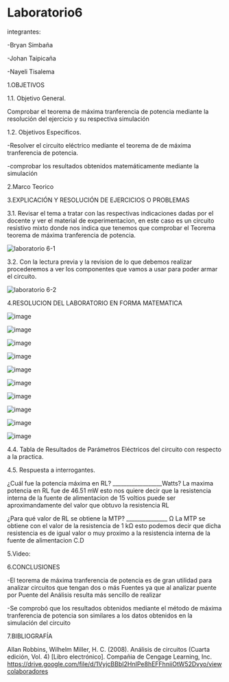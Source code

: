 # Laboratorio6
integrantes:

-Bryan Simbaña

-Johan Taipicaña

-Nayeli Tisalema

1.OBJETIVOS

1.1. Objetivo General.

Comprobar el teorema de máxima tranferencia de potencia mediante la resolución del ejercicio y su respectiva simulación

1.2. Objetivos Especificos.

-Resolver el circuito eléctrico mediante el teorema de de máxima tranferencia de potencia.

-comprobar los resultados obtenidos matemáticamente mediante la simulación

2.Marco Teorico


3.EXPLICACIÓN Y RESOLUCIÓN DE EJERCICIOS O PROBLEMAS

3.1. Revisar el tema a tratar con las respectivas indicaciones dadas por el docente y ver el material de experimentacion, en este caso es un circuito resistivo mixto donde nos indica que tenemos que comprobar el Teorema teorema de máxima tranferencia de potencia.

![laboratorio 6-1](https://user-images.githubusercontent.com/81887698/127946607-28919f84-b4b2-4c16-ad81-b2b04c3f148c.PNG)


3.2. Con la lectura previa y la revision de lo que debemos realizar procederemos a ver los componentes que vamos a usar para poder armar el circuito.

![laboratorio 6-2](https://user-images.githubusercontent.com/81887698/127946612-7a3650a8-9599-4892-b355-922bd0747e36.PNG)


4.RESOLUCION DEL LABORATORIO EN FORMA MATEMATICA

![image](https://user-images.githubusercontent.com/85320165/127951923-d7da1a87-79fc-457a-9cae-7971e41d2d78.png)

![image](https://user-images.githubusercontent.com/85320165/127951992-74870b77-9b79-4c90-91e7-faf45f6f4539.png)

![image](https://user-images.githubusercontent.com/85320165/127952048-7380a1cd-5957-4321-bd32-36411b46ab88.png)

![image](https://user-images.githubusercontent.com/85320165/127952094-caae6211-93a0-4fb3-8e40-2c8043f9b31e.png)

![image](https://user-images.githubusercontent.com/85320165/127952128-5f98ac9d-2c15-4271-8a31-66a567286061.png)

![image](https://user-images.githubusercontent.com/85320165/127952234-1dbb72f8-2b6c-409d-96ea-41498342dfa6.png)

![image](https://user-images.githubusercontent.com/85320165/127952387-53e5f7e2-343e-409c-933b-3677d1e136bf.png)

![image](https://user-images.githubusercontent.com/85320165/127952469-dccef69a-e8ac-4a78-8c9f-d3878b449283.png)

![image](https://user-images.githubusercontent.com/85320165/127952518-6d35c75f-3829-4b92-bafb-5751de6c7108.png)

![image](https://user-images.githubusercontent.com/85320165/127952556-00209f74-8d7c-4aee-94be-8d4125f1d4de.png)

4.4. Tabla de Resultados de Parámetros Eléctricos del circuito con respecto a la practica.

4.5. Respuesta a interrogantes.

¿Cuál fue la potencia máxima en RL? __________________Watts?
La maxima potencia en RL fue de 46.51 mW esto nos quiere decir que la resistencia interna de la fuente de alimentacion de 15 voltios puede ser aproximandamente del valor que obtuvo la resistencia RL

¿Para qué valor de RL se obtiene la MTP? _______________ Ω
La MTP se obtiene con el valor de la resistencia de 1 kΩ esto podemos decir que dicha resistencia es de igual valor o muy proximo a la resistencia interna de la fuente de alimentacion C.D





5.Video:

6.CONCLUSIONES

-El teorema de máxima tranferencia de potencia es de gran utilidad para analizar circuitos que tengan dos o más Fuentes ya que al analizar puente por Puente del Análisis resulta más sencillo de realizar

-Se comprobó que los resultados obtenidos mediante el método de máxima tranferencia de potencia son similares a los datos obtenidos en la simulación del circuito

7.BIBLIOGRAFÍA

Allan Robbins, Wilhelm Miller, H. C. (2008). Análisis de circuitos (Cuarta edición, Vol. 4) [Libro electrónico]. Compañia de Cengage Learning, Inc. https://drive.google.com/file/d/1VyjcBBbI2HnIPe8hEFFhniiOtW52Dvyo/viewcolaboradores
